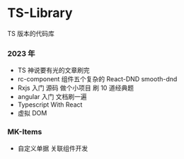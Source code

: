 # TS-Library

TS 版本的代码库

### 2023 年

- TS 神说要有光的文章刷完
- rc-component 组件五个复杂的 React-DND smooth-dnd
- Rxjs 入门 源码 做个小项目 刷 10 道经典题
- angular 入门 文档刷一遍
- Typescript With React
- 虚拟 DOM

### MK-Items

- 自定义单据 关联组件开发
